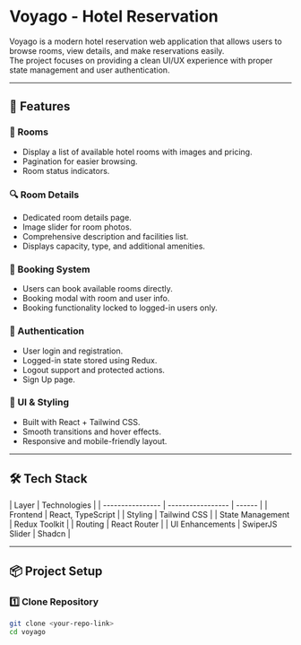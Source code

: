 # Voyago - Hotel Reservation

Voyago is a modern hotel reservation web application that allows users to browse rooms, view details, and make reservations easily.  
The project focuses on providing a clean UI/UX experience with proper state management and user authentication.

---

## 🚀 Features

### 🏨 Rooms

- Display a list of available hotel rooms with images and pricing.
- Pagination for easier browsing.
- Room status indicators.

### 🔍 Room Details

- Dedicated room details page.
- Image slider for room photos.
- Comprehensive description and facilities list.
- Displays capacity, type, and additional amenities.

### 📅 Booking System

- Users can book available rooms directly.
- Booking modal with room and user info.
- Booking functionality locked to logged-in users only.

### 👤 Authentication

- User login and registration.
- Logged-in state stored using Redux.
- Logout support and protected actions.
- Sign Up page.

### 🎨 UI & Styling

- Built with React + Tailwind CSS.
- Smooth transitions and hover effects.
- Responsive and mobile-friendly layout.

---

## 🛠️ Tech Stack

| Layer            | Technologies      |
| ---------------- | ----------------- | ------ |
| Frontend         | React, TypeScript |
| Styling          | Tailwind CSS      |
| State Management | Redux Toolkit     |
| Routing          | React Router      |
| UI Enhancements  | SwiperJS Slider   | Shadcn |

---

## 📦 Project Setup

### 1️⃣ Clone Repository

```bash
git clone <your-repo-link>
cd voyago
```
